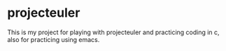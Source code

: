 projecteuler
============

This is my project for playing with projecteuler and practicing coding in c, also for practicing using emacs.
